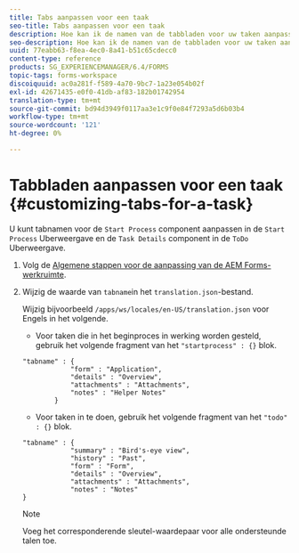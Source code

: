 ```yaml
---
title: Tabs aanpassen voor een taak
seo-title: Tabs aanpassen voor een taak
description: Hoe kan ik de namen van de tabbladen voor uw taken aanpassen in de werkruimte van LiveCycle AEM Forms.
seo-description: Hoe kan ik de namen van de tabbladen voor uw taken aanpassen in de werkruimte van LiveCycle AEM Forms.
uuid: 77eabb63-f8ea-4ec0-8a41-b51c65cdecc0
content-type: reference
products: SG_EXPERIENCEMANAGER/6.4/FORMS
topic-tags: forms-workspace
discoiquuid: ac0a281f-f589-4a70-9bc7-1a23e054b02f
exl-id: 42671435-e0f0-41db-af83-182b01742954
translation-type: tm+mt
source-git-commit: bd94d3949f0117aa3e1c9f0e84f7293a5d6b03b4
workflow-type: tm+mt
source-wordcount: '121'
ht-degree: 0%

---
```


# Tabbladen aanpassen voor een taak {#customizing-tabs-for-a-task}

U kunt tabnamen voor de `Start Process` component aanpassen in de `Start Process` Uberweergave en de `Task Details` component in de `ToDo` Uberweergave.

1. Volg de [Algemene stappen voor de aanpassing van de AEM Forms-werkruimte](/help/forms/using/generic-steps-html-workspace-customization.md).
1. Wijzig de waarde van `tabname`in het `translation.json`-bestand.

   Wijzig bijvoorbeeld `/apps/ws/locales/en-US/translation.json` voor Engels in het volgende.

   * Voor taken die in het beginproces in werking worden gesteld, gebruik het volgende fragment van het `"startprocess" : {}` blok.

   ```
   "tabname" : {
               "form" : "Application",
               "details" : "Overview",
               "attachments" : "Attachments",
               "notes" : "Helper Notes"
           }
   ```

   * Voor taken in te doen, gebruik het volgende fragment van het `"todo" : {}` blok.

   ```
   "tabname" : {
               "summary" : "Bird's-eye view",
               "history" : "Past",
               "form" : "Form",
               "details" : "Overview",
               "attachments" : "Attachments",
               "notes" : "Notes"
   }
   ```

   >[!NOTE]
   >
   >Voeg het corresponderende sleutel-waardepaar voor alle ondersteunde talen toe.
